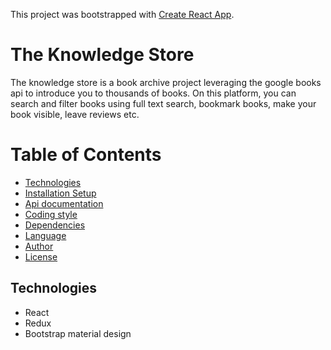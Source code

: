 This project was bootstrapped with [Create React App](https://github.com/facebookincubator/create-react-app).

# The Knowledge Store

The knowledge store is a book archive project leveraging the google books api to introduce you to thousands of books. On this platform, you can search and filter books using full text search, bookmark books, make your book visible, leave reviews etc.

# Table of Contents
* [Technologies](https://github.com/Nedson202/Knowledge-store-front#technologies)
* [Installation Setup](https://github.com/Nedson202/Knowledge-store-front#installation-setup)
* [Api documentation](https://github.com/Nedson202/Knowledge-store-front#api-documentation)
* [Coding style](https://github.com/Nedson202/Knowledge-store-front#coding-style)
* [Dependencies](https://github.com/Nedson202/Knowledge-store-front#dependencies)
* [Language](https://github.com/Nedson202/Knowledge-store-front#language)
* [Author](https://github.com/Nedson202/Knowledge-store-front#author)
* [License](https://github.com/Nedson202/Knowledge-store-front#license)


## Technologies
* React
* Redux
* Bootstrap material design
